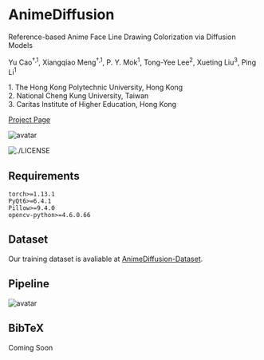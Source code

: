 # AnimeDiffusion
Reference-based Anime Face Line Drawing Colorization via Diffusion Models

Yu Cao<sup>†,1</sup>, Xiangqiao Meng<sup>†,1</sup>, P. Y. Mok<sup>1</sup>, Tong-Yee Lee<sup>2</sup>, Xueting Liu<sup>3</sup>, Ping Li<sup>1</sup>

1\. The Hong Kong Polytechnic University, Hong Kong<br>
2\. National Cheng Kung University, Taiwan<br>
3\. Caritas Institute of Higher Education, Hong Kong


[Project Page](https://xq-meng.github.io/projects/AnimeDiffusion.html)

![avatar](https://xq-meng.github.io/resources/image/AnimeDiffusion/teaser.jpg)

![./LICENSE](https://img.shields.io/bower/l/bootstrap)

## Requirements

```
torch>=1.13.1
PyQt6>=6.4.1
Pillow>=9.4.0
opencv-python>=4.6.0.66
```

## Dataset

Our training dataset is avaliable at [AnimeDiffusion-Dataset](https://forms.gle/rHUsuSfq7RR5fpYNA).

## Pipeline

![avatar](https://xq-meng.github.io/resources/image/AnimeDiffusion/framework.png)

## BibTeX

Coming Soon